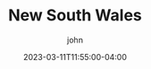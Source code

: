 ---
date: 2023-03-11T11:55:00-04:00
title: "New South Wales"
ab: "NSW"
seo_title: "Contact New South Wales Senators and Member of parliament"
description: Contact New South Wales representatives
author: john
url: /new-south-wales/
flag: seal.png
weight: 1
---